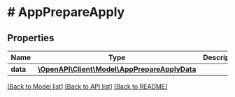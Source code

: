 # # AppPrepareApply

## Properties

Name | Type | Description | Notes
------------ | ------------- | ------------- | -------------
**data** | [**\OpenAPI\Client\Model\AppPrepareApplyData**](AppPrepareApplyData.md) |  | [optional]

[[Back to Model list]](../../README.md#models) [[Back to API list]](../../README.md#endpoints) [[Back to README]](../../README.md)

